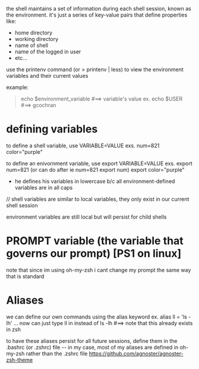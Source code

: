 the shell maintains a set of information during each shell session, known as the environment. it's just a series of key-value pairs that define properties like:

- home directory
- working directory
- name of shell
- name of the logged in user
- etc...

use the printenv command (or > printenv | less) to view the environment variables and their current values

<!--  parameter expansion -->

example:

> echo $environment_variable #==> variable's value
> ex.
> echo $USER #==> gcochran

# defining variables

to define a shell variable, use VARIABLE=VALUE
exs.
num=821
color="purple"

to define an enivornment variable, use export VARIABLE=VALUE
exs.
export num=821
(or can do after ie
num=821
export num)
export color="purple"

- he defines his variables in lowercase b/c all environment-defined variables are in all caps

//
shell variables are similar to local variables, they only exist in our current shell session

environment variables are still local but will persist for child shells

# PROMPT variable (the variable that governs our prompt) [PS1 on linux]

note that since im using oh-my-zsh i cant change my prompt the same way that is standard

# Aliases

we can define our own commands using the alias keyword
ex.
alias ll = 'ls -lh'
... now can just type ll in instead of ls -lh
#==> note that this already exists in zsh

to have these aliases persist for all future sessions, define them in the .bashrc (or .zshrc) file -- in my case, most of my aliases are defined in oh-my-zsh rather than the .zshrc file
https://github.com/agnoster/agnoster-zsh-theme

